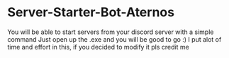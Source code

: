 # Server-Starter-Bot-Aternos
You will be able to start servers from your discord server with a simple command
Just open up the .exe and you will be good to go :)
I put alot of time and effort in this, if you decided to modify it pls credit me
